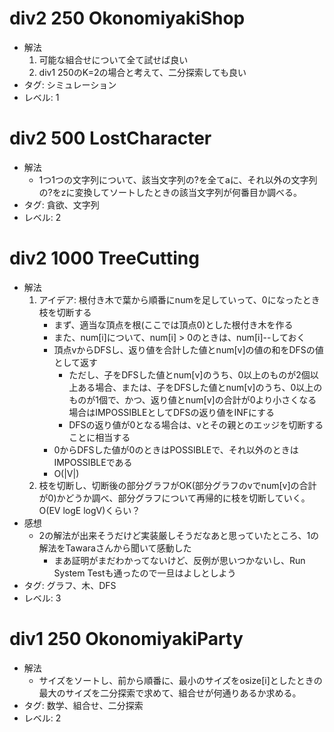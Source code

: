 # div2 250 OkonomiyakiShop

- 解法
    1. 可能な組合せについて全て試せば良い
    2. div1 250のK=2の場合と考えて、二分探索しても良い
- タグ: シミュレーション
- レベル: 1


# div2 500 LostCharacter

- 解法
    - 1つ1つの文字列について、該当文字列の?を全てaに、それ以外の文字列の?をzに変換してソートしたときの該当文字列が何番目か調べる。
- タグ: 貪欲、文字列
- レベル: 2

# div2 1000 TreeCutting

- 解法
    1. アイデア: 根付き木で葉から順番にnumを足していって、0になったとき枝を切断する
        - まず、適当な頂点を根(ここでは頂点0)とした根付き木を作る
        - また、num[i]について、num[i] > 0のときは、num[i]--しておく
        - 頂点vからDFSし、返り値を合計した値とnum[v]の値の和をDFSの値として返す
            - ただし、子をDFSした値とnum[v]のうち、0以上のものが2個以上ある場合、または、子をDFSした値とnum[v]のうち、0以上のものが1個で、かつ、返り値とnum[v]の合計が0より小さくなる場合はIMPOSSIBLEとしてDFSの返り値をINFにする
            - DFSの返り値が0となる場合は、vとその親とのエッジを切断することに相当する
        - 0からDFSした値が0のときはPOSSIBLEで、それ以外のときはIMPOSSIBLEである
        - O(|V|)
    2. 枝を切断し、切断後の部分グラフがOK(部分グラフのvでnum[v]の合計が0)かどうか調べ、部分グラフについて再帰的に枝を切断していく。O(EV logE logV)くらい？
- 感想
    - 2の解法が出来そうだけど実装厳しそうだなあと思っていたところ、1の解法をTawaraさんから聞いて感動した
        - まあ証明がまだわかってないけど、反例が思いつかないし、Run System Testも通ったので一旦はよしとしよう
- タグ: グラフ、木、DFS
- レベル: 3

# div1 250 OkonomiyakiParty

- 解法
    - サイズをソートし、前から順番に、最小のサイズをosize[i]としたときの最大のサイズを二分探索で求めて、組合せが何通りあるか求める。
- タグ: 数学、組合せ、二分探索
- レベル: 2
